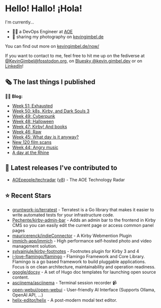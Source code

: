 # Hello! Hallo! ¡Hola!

I'm currently...
- 👨‍💻 a DevOps Engineer at [AOE](https://aoe.com)
- 📸 sharing my photography on [kevingimbel.de](https://kevingimbel.de/photography)

You can find out more on [kevingimbel.de/now/](https://kevingimbel.de/now/)

If you want to contact to me, feel free to hit me up on the fediverse at [@KevinGimbel@fosstodon.org](https://fosstodon.org/@KevinGimbel), on [Bluesky @kevin.gimbel.dev](https://bsky.app/profile/kevin.gimbel.dev) or on [LinkedIn](https://www.linkedin.com/in/kevingimbel/)!

## 🗞 The last things I published

🧑‍💻 **Blog:**

- [Week 51: Exhausted](https://kevingimbel.de/blog/2024/11/week-51-exhausted/)
- [Week 50: k8s, Kirby, and Dark Souls 3](https://kevingimbel.de/blog/2024/11/week-50-k8s-kirby-and-dark-souls-3/)
- [Week 49: Cyberpunk](https://kevingimbel.de/blog/2024/11/week-49-cyberpunk/)
- [Week 48: Halloween](https://kevingimbel.de/blog/2024/11/week-48-halloween/)
- [Week 47: Kirby! And books](https://kevingimbel.de/blog/2024/10/week-47-kirby-and-books/)
- [Week 46: Raw](https://kevingimbel.de/blog/2024/10/week-46-raw/)
- [Week 45: What day is it anyway?](https://kevingimbel.de/blog/2024/10/week-45-what-day-is-it-anyway/)
- [New 120 film scans](https://kevingimbel.de/blog/2024/10/new-120-film-scans/)
- [Week 44: Angry music](https://kevingimbel.de/blog/2024/10/week-44-angry-music/)
- [A day at the Rhine](https://kevingimbel.de/blog/2024/10/a-day-at-the-rhine/)

## 🔭 Latest releases I've contributed to

- [AOEpeople/techradar](https://github.com/AOEpeople/techradar) ([v8](https://github.com/AOEpeople/techradar/releases/tag/v8)) - The AOE Technology Radar

## ⭐ Recent Stars

- [gruntwork-io/terratest](https://github.com/gruntwork-io/terratest) -  Terratest is a Go library that makes it easier to write automated tests for your infrastructure code.
- [Pechente/kirby-admin-bar](https://github.com/Pechente/kirby-admin-bar) - Adds an admin bar to the frontend in Kirby CMS so you can easily edit the current page or access common panel pages
- [mauricerenck/indieConnector](https://github.com/mauricerenck/indieConnector) - A Kirby Webmention Plugin
- [immich-app/immich](https://github.com/immich-app/immich) - High performance self-hosted photo and video management solution.
- [sylvainjule/kirby-footnotes](https://github.com/sylvainjule/kirby-footnotes) - Footnotes plugin for Kirby 3 and 4
- [i-love-flamingo/flamingo](https://github.com/i-love-flamingo/flamingo) - Flamingo Framework and Core Library. Flamingo is a go based framework to build pluggable applications. Focus is on clean architecture, maintainability and operation readiness.
- [google/docsy](https://github.com/google/docsy) - A set of Hugo doc templates for launching open source content.
- [asciinema/asciinema](https://github.com/asciinema/asciinema) - Terminal session recorder 📹
- [open-webui/open-webui](https://github.com/open-webui/open-webui) - User-friendly AI Interface (Supports Ollama, OpenAI API, ...)
- [helix-editor/helix](https://github.com/helix-editor/helix) - A post-modern modal text editor.

